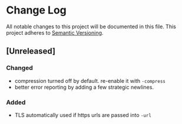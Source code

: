 # Change Log

All notable changes to this project will be documented in this file.
This project adheres to [Semantic Versioning](http://semver.org/).

## [Unreleased]
### Changed
- compression turned off by default. re-enable it with `-compress`
- better error reporting by adding a few strategic newlines.

### Added
- TLS automatically used if https urls are passed into `-url`
